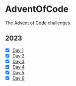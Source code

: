 # AdventOfCode
The [Advent of Code](https://adventofcode.com/) challenges.

## 2023
- [x] [Day 1](2023/AdventOfCode/Day1/Day1.cs)
- [x] [Day 2](2023/AdventOfCode/Day2/Day1.cs)
- [x] [Day 3](2023/AdventOfCode/Day3/Day3.cs)
- [x] [Day 4](2023/AdventOfCode/Day4/Day4.cs)
- [x] [Day 5](2023/AdventOfCode/Day5/Day5.cs)
- [x] [Day 6](2023/AdventOfCode/Day6/Day6.cs)
